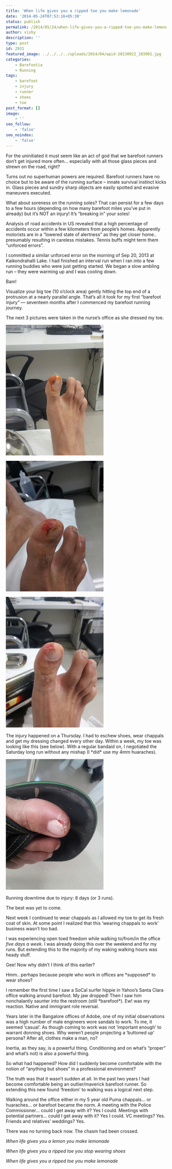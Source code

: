 ```yaml
---
title: 'When life gives you a ripped toe you make lemonade'
date: '2014-05-24T07:53:16+05:30'
status: publish
permalink: /2014/05/24/when-life-gives-you-a-ripped-toe-you-make-lemonade
author: vishy
description: ''
type: post
id: 2931
featured_image: ../../../../uploads/2014/04/wpid-20130922_103901.jpg
categories: 
    - Barefootia
    - Running
tags:
    - barefoot
    - injury
    - runner
    - shoes
    - toe
post_format: []
image:
    - ''
seo_follow:
    - 'false'
seo_noindex:
    - 'false'
---
```

For the uninitiated it must seem like an act of god that we barefoot runners don’t get injured more often… especially with all those glass pieces and strewn on the road, right?

Turns out no superhuman powers are required. Barefoot runners have no choice but to be aware of the running surface – innate survival instinct kicks in. Glass pieces and sundry sharp objects are easily spotted and evasive maneuvers executed.

What about soreness on the running soles? That can persist for a few days to a few hours (depending on how many barefoot miles you’ve put in already) but it’s NOT an injury! It’s “breaking in” your soles!

Analysis of road accidents in US revealed that a high percentage of accidents occur within a few kilometers from people’s homes. Apparently motorists are in a “lowered state of alertness” as they get closer home.. presumably resulting in careless mistakes. Tennis buffs might term them “unforced errors”.

I committed a similar unforced error on the morning of Sep 20, 2013 at Kaikondrahalli Lake. I had finished an interval run when I ran into a few running buddies who were just getting started. We began a slow ambling run – they were warming up and I was cooling down.

Bam!

Visualize your big toe (10 o’clock area) gently hitting the top end of a protrusion at a nearly parallel angle. That’s all it took for my first “barefoot injury” — seventeen months after I commenced my barefoot running journey.

The next 3 pictures were taken in the nurse’s office as she dressed my toe.

[![image](../../../../uploads/2014/04/wpid-20130920_102331.jpg "20130920_102331.jpg")](http://www.ulaar.com/uploads/2014/04/wpid-20130920_102331.jpg)

[![image](../../../../uploads/2014/04/wpid-20130922_103901.jpg "20130922_103901.jpg")](http://www.ulaar.com/uploads/2014/04/wpid-20130922_103901.jpg)

[![image](../../../../uploads/2014/04/wpid-20130924_125720.jpg "20130924_125720.jpg")](http://www.ulaar.com/uploads/2014/04/wpid-20130924_125720.jpg)

The injury happened on a Thursday. I had to eschew shoes, wear chappals and get my dressing changed every other day. Within a week, my toe was looking like this (see below). With a regular bandaid on, I negotiated the Saturday long run without any mishap (I \*did\* use my 4mm huaraches).

[![image](../../../../uploads/2014/04/wpid-20130927_151731.jpg "20130927_151731.jpg")](http://www.ulaar.com/uploads/2014/04/wpid-20130927_151731.jpg)

Running downtime due to injury: 8 days (or 3 runs).

The best was yet to come.

Next week I continued to wear chappals as I allowed my toe to get its fresh coat of skin. At some point I realized that this ‘wearing chappals to work’ business wasn’t too bad.

I was experiencing open toed freedom while walking to/from/in the office *five days a week*. I was already doing this over the weekend and for my runs. But extending this to the majority of my waking walking hours was heady stuff.

Gee! Now why didn’t I think of this earlier?

Hmm.. perhaps because people who work in offices are \*supposed\* to wear shoes?

I remember the first time I saw a SoCal surfer hippie in Yahoo’s Santa Clara office walking around barefoot. My jaw dropped! Then I saw him nonchalantly saunter into the restroom (still \*barefoot\*). Ew! was my reaction. Native and immigrant role reversal.

Years later in the Bangalore offices of Adobe, one of my initial observations was a high number of male engineers wore sandals to work. To me, it seemed ‘casual’. As though coming to work was not ‘important enough’ to warrant donning shoes. Why weren’t people projecting a ‘buttoned up’ persona? After all, clothes make a man, no?

Inertia, as they say, is a powerful thing. Conditioning and on what’s “proper” and what’s not) is also a powerful thing.

So what had happened? How did I suddenly become comfortable with the notion of “anything but shoes” in a professional environment?

The truth was that it wasn’t sudden at all. In the past two years I had become comfortable being an outlier/maverick barefoot runner. So extending this new found ‘freedom’ to walking was a logical next step.

Walking around the office either in my 5 year old Puma chappals… or huaraches… or barefoot became the norm. A meeting with the Police Commissioner… could I get away with it? Yes I could. Meetings with potential partners… could I get away with it? Yes I could. VC meetings? Yes. Friends and relatives’ weddings? Yes.

There was no turning back now. The chasm had been crossed.

*When life gives you a lemon you make lemonade*

*When life gives you a ripped toe you stop wearing shoes*

*When life gives you a ripped toe you make lemonade*

